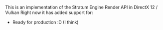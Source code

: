 This is an implementation of the Stratum Engine Render API in DirectX 12 / Vulkan
Right now it has added support for:

- Ready for production :D (I think)
